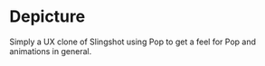 Depicture
=========

Simply a UX clone of Slingshot using Pop to get a feel for Pop and animations in general.
